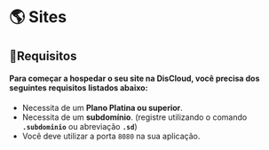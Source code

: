 # 🌎 Sites

## :pencil:Requisitos

#### Para começar a hospedar o seu site na **DisCloud,** você precisa dos seguintes requisitos listados abaixo:

* Necessita de um **Plano Platina ou superior**.
* Necessita de um **subdomínio**. (registre utilizando o comando **`.subdominio`** ou abreviação **`.sd`**)&#x20;
* Você deve utilizar a porta `8080` na sua aplicação.

##
